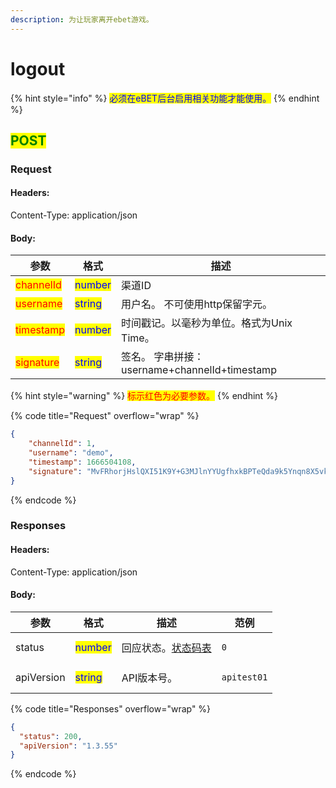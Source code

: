 ```yaml
---
description: 为让玩家离开ebet游戏。
---
```


# logout

{% hint style="info" %}
<mark style="color:blue;">必须在eBET后台启用相关功能才能使用。</mark>
{% endhint %}

## <mark style="color:green;">POST</mark>

### **Request**

#### Headers:

Content-Type: application/json

#### Body:

| 参数                                        | 格式                                      | 描述                                    |
| ----------------------------------------- | --------------------------------------- | ------------------------------------- |
| <mark style="color:red;">channelId</mark> | <mark style="color:blue;">number</mark> | 渠道ID                                  |
| <mark style="color:red;">username</mark>  | <mark style="color:blue;">string</mark> | 用户名。 不可使用http保留字元。                    |
| <mark style="color:red;">timestamp</mark> | <mark style="color:blue;">number</mark> | 时间戳记。以毫秒为单位。格式为Unix Time。             |
| <mark style="color:red;">signature</mark> | <mark style="color:blue;">string</mark> | 签名。 字串拼接：username+channelId+timestamp |

{% hint style="warning" %}
<mark style="color:red;">标示红色为必要参数。</mark>
{% endhint %}

{% code title="Request" overflow="wrap" %}
```json
{
    "channelId": 1,
    "username": "demo",
    "timestamp": 1666504108,
    "signature": "MvFRhorjHslQXI51K9Y+G3MJlnYYUgfhxkBPTeQda9k5Ynqn8X5vkjeA7Jy24siznxH1u6AoZUHfmFyjGqGTBjxOF5+y26z8uwvKvsSFP+RIq4r9Pw9LBmhSZv3TcflM6TXSXI40/T/iTJV8R5cdDobnuTEI+URMN/+VUShazKY="
}
```
{% endcode %}

### **Responses**

#### Headers:

Content-Type: application/json

#### Body:

<table><thead><tr><th>参数</th><th>格式</th><th>描述</th><th data-hidden>范例</th></tr></thead><tbody><tr><td>status</td><td><mark style="color:blue;">number</mark></td><td>回应状态。<a href="../../ebet-zhuang-tai-ma.md#ebet-xiang-ying-de-zhuang-tai-dai-ma">状态码表</a></td><td><pre><code>0
</code></pre></td></tr><tr><td>apiVersion</td><td><mark style="color:blue;">string</mark></td><td>API版本号。</td><td><pre><code>apitest01
</code></pre></td></tr></tbody></table>

{% code title="Responses" overflow="wrap" %}
```json
{
  "status": 200,
  "apiVersion": "1.3.55"
}
```
{% endcode %}
